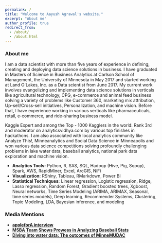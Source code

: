 ```yaml
---
permalink: /
title: "Welcome to Aayush Agrawal's website."
excerpt: "About me"
author_profile: true
redirect_from: 
  - /about/
  - /about.html
---
```


### About me
I am a data scientist with more than five years of experience in defining, creating and deploying data science solutions in business. I have graduated in Masters of Science in Business Analytics at Carlson School of Management, the University of Minnesota in May 2017 and started working at Land O'Lakes, Inc. as a Data scientist from June 2017. My current work involves evangelizing and implementing data science solutions in verticals like agricultural technology, CPG, e-commerce and animal feed business solving a variety of problems like Customer 360, marketing mix attribution, Up-sell/Cross-sell initiatives, Personalization, and machine vision. Before that, I have experience working in various verticals like pharmaceuticals, retail, e-commerce, and ride-sharing business model.

Kaggle Expert and among the Top - 1000 Kagglers in the world. Rank 3rd and moderator on analyticsvidhya.com by various top finishes in hackathons. I am also associated with local analytics community like Analyze This!, Minneanalytics and Social Data Science in Minneapolis and won various data science competitions solving profoundly challenging problems in lake water data, baseball analytics, national park data exploration and machine vision.

* **Analytics Tools:** Python, R, SAS, SQL, Hadoop (Hive, Pig, Sqoop), Spark, AWS, RapidMiner, Excel, ArcGIS, NiFi
* **Visualization:** RShiny, Tableau, RMarkdown, Power BI
* **Statistical Techniques:** Linear regression, Logistic regression, Ridge, Lasso regression, Random Forest, Gradient boosted trees, Xgboost, Neural networks, Time Series Modeling (ARIMA, ARIMAX, Seasonal, time series models), Deep learning, Recommender Systems, Clustering, Topic Modeling, LDA, Bayesian inference, and modeling

### Media Mentions
* **[appleforA interview](https://applefora.com/blog/data-science-combination-math-business-technology/)**
* **[MSBA Team Shows Prowess in Analyzing Baseball Stats](https://carlsonschool.umn.edu/news/msba-team-shows-prowess-in-analyzing-baseball-stats)**
* **[Diving into water data: The outcomes of MinneMUDAC](http://minneanalytics.org/diving-into-water-data-the-outcomes-of-minnemudac/)**